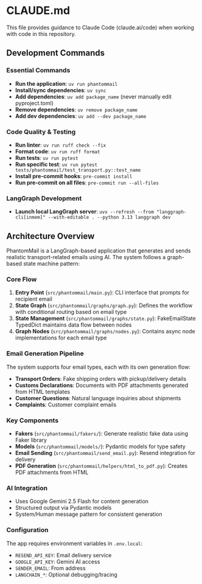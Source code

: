 # CLAUDE.md

This file provides guidance to Claude Code (claude.ai/code) when working with code in this repository.

## Development Commands

### Essential Commands
- **Run the application**: `uv run phantommail`
- **Install/sync dependencies**: `uv sync`
- **Add dependencies**: `uv add package_name` (never manually edit pyproject.toml)
- **Remove dependencies**: `uv remove package_name`
- **Add dev dependencies**: `uv add --dev package_name`

### Code Quality & Testing
- **Run linter**: `uv run ruff check --fix`
- **Format code**: `uv run ruff format`
- **Run tests**: `uv run pytest`
- **Run specific test**: `uv run pytest tests/phantommail/test_transport.py::test_name`
- **Install pre-commit hooks**: `pre-commit install`
- **Run pre-commit on all files**: `pre-commit run --all-files`

### LangGraph Development
- **Launch local LangGraph server**: `uvx --refresh --from "langgraph-cli[inmem]" --with-editable . --python 3.13 langgraph dev`

## Architecture Overview

PhantomMail is a LangGraph-based application that generates and sends realistic transport-related emails using AI. The system follows a graph-based state machine pattern:

### Core Flow
1. **Entry Point** (`src/phantommail/main.py`): CLI interface that prompts for recipient email
2. **State Graph** (`src/phantommail/graphs/graph.py`): Defines the workflow with conditional routing based on email type
3. **State Management** (`src/phantommail/graphs/state.py`): FakeEmailState TypedDict maintains data flow between nodes
4. **Graph Nodes** (`src/phantommail/graphs/nodes.py`): Contains async node implementations for each email type

### Email Generation Pipeline
The system supports four email types, each with its own generation flow:
- **Transport Orders**: Fake shipping orders with pickup/delivery details
- **Customs Declarations**: Documents with PDF attachments generated from HTML templates
- **Customer Questions**: Natural language inquiries about shipments
- **Complaints**: Customer complaint emails

### Key Components
- **Fakers** (`src/phantommail/fakers/`): Generate realistic fake data using Faker library
- **Models** (`src/phantommail/models/`): Pydantic models for type safety
- **Email Sending** (`src/phantommail/send_email.py`): Resend integration for delivery
- **PDF Generation** (`src/phantommail/helpers/html_to_pdf.py`): Creates PDF attachments from HTML

### AI Integration
- Uses Google Gemini 2.5 Flash for content generation
- Structured output via Pydantic models
- System/Human message pattern for consistent generation

### Configuration
The app requires environment variables in `.env.local`:
- `RESEND_API_KEY`: Email delivery service
- `GOOGLE_API_KEY`: Gemini AI access
- `SENDER_EMAIL`: From address
- `LANGCHAIN_*`: Optional debugging/tracing